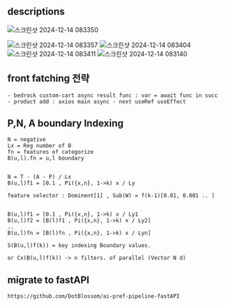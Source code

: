 
## descriptions


![스크린샷 2024-12-14 083350](https://github.com/user-attachments/assets/a522a54b-3fc2-407a-91ea-60d3a63e7710)

![스크린샷 2024-12-14 083357](https://github.com/user-attachments/assets/d997babb-bf7d-4905-949c-ae3044492252)
![스크린샷 2024-12-14 083404](https://github.com/user-attachments/assets/0ed9c16c-fd1d-4f58-b11d-3a2cc7fb0375)
![스크린샷 2024-12-14 083411](https://github.com/user-attachments/assets/9974c0f6-8f2c-40b8-9040-a5d016d9f8c6)
![스크린샷 2024-12-14 083140](https://github.com/user-attachments/assets/2fa6d263-1fd8-4692-80ec-9088305dc9d9)


## front fatching 전략
    - bedrock custom-cart async result func : var = await func in succ
    - product add : axios main async - next useRef useEffect


## P,N, A boundary Indexing
    
    N = negative
    Lx = Reg number of B
    fn = features of categorize
    B(u,l).fn = u,l boundary
    
    
    N = T - (A - P) / Lx
    B(u,l)f1 = [0.1 , Pi({x,n}, 1->k) x / Ly 

    feature selector : Dominent[1] , Sub(W) = f(k-1)[0.01, 0.001 .. ]

    
    B(u,l)f1 = [0.1 , Pi({x,n}, 1->k) x / Ly1 
    B(u,l)f2 = [B(l)f1 , Pi({x,n}, 1->k) x / Ly2]
    ..
    B(u,l)fn = [B(l)fn , Pi({x,n}, 1->k) x / Lyn]

    S(B(u,l)f(k)) = key indexing Boundary values.

    or Cx(B(u,l)f(k)) -> n filters. of parallel (Vector N d)

## migrate to fastAPI 
    https://github.com/DotBlossom/ai-pref-pipeline-fastAPI
